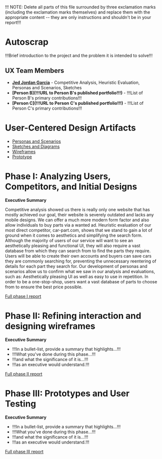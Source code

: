 !!! NOTE: Delete all parts of this file surrounded by three exclamation marks (including the exclamation marks themselves) and replace them with the appropriate content -- they are only instructions and shouldn't be in your report!!!

# Autoscrap

!!!Brief introduction to the project and the problem it is intended to solve!!!

## UX Team Members

* **[Jed Jordan Garcia](https://github.com/ChicoState/ux-personal-portfolio-JedJordan)** - Competitive Analysis, Heuristic Evaluation, Personas and Scenarios, Sketches  
* **[Person B](!!!URL to Person B's published portfolio!!!)** - !!!List of Person B's primary contributions!!!
* **[Person C](!!!URL to Person C's published portfolio!!!)** - !!!List of Person C's primary contributions!!!

# User-Centered Design Artifacts

* [Personas and Scenarios](personas/)
* [Sketches and Diagrams](sketches/)
* [Wireframes](wireframes/)
* [Prototype](#)

# Phase I: Analyzing Users, Competitors, and Initial Designs

**Executive Summary**

Competitive analysis showed us there is really only one website that has mostly achieved our goal, their website is severely outdated and lacks any mobile designs.  We can offer a much more modern form factor and also allow individuals to buy parts via a wanted ad.
Heuristic evaluation of our most direct competitor, car-part.com, shows that we stand to gain a lot of ground when it comes to aesthetics and simplifying the search form.
Although the majority of users of our service will want to see an aesthetically pleasing and functional UI, they will also require a vast database from which they can search from to find the parts they require.
Users will be able to create their own accounts and buyers can save cars they are commonly searching for, preventing the unnecessary reentering of details for each part they search for.
Our development of personas and scenarios allow us to confirm what we saw in our analysis and evaluations, such as:
Aesthetically pleasing UI as well as easy to use in repetition.
In order to be a one-stop-shop, users want a vast database of parts to choose from to ensure the best price possible.


[Full phase I report](phaseI/)

# Phase II: Refining interaction and designing wireframes

**Executive Summary**

* !!!In a bullet-list, provide a summary that highlights...!!!
* !!!What you've done during this phase...!!!
* !!!and what the significance of it is...!!!
* !!!as an executive would understand.!!!

[Full phase II report](phaseII/)

# Phase III: Prototypes and User Testing

**Executive Summary**

* !!!In a bullet-list, provide a summary that highlights...!!!
* !!!What you've done during this phase...!!!
* !!!and what the significance of it is...!!!
* !!!as an executive would understand.!!!

[Full phase III report](phaseIII/)
